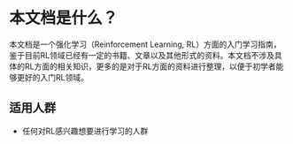 # 本文档是什么？

本文档是一个强化学习（Reinforcement Learning, RL）方面的入门学习指南，鉴于目前RL领域已经有一定的书籍、文章以及其他形式的资料。本文档不涉及具体的RL方面的相关知识，更多的是对于RL方面的资料进行整理，以便于初学者能够更好的入门RL领域。

## 适用人群

- 任何对RL感兴趣想要进行学习的人群
